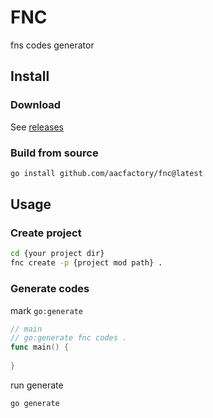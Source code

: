 # FNC

fns codes generator

## Install
### Download
See [releases](https://github.com/aacfactory/fnc/releases)
### Build from source
```bash
go install github.com/aacfactory/fnc@latest
```
## Usage
### Create project
```bash
cd {your project dir}
fnc create -p {project mod path} .
```
### Generate codes
mark `go:generate`
```go
// main
// go:generate fnc codes .
func main() {
	
}
```
run generate
```bash
go generate
```


